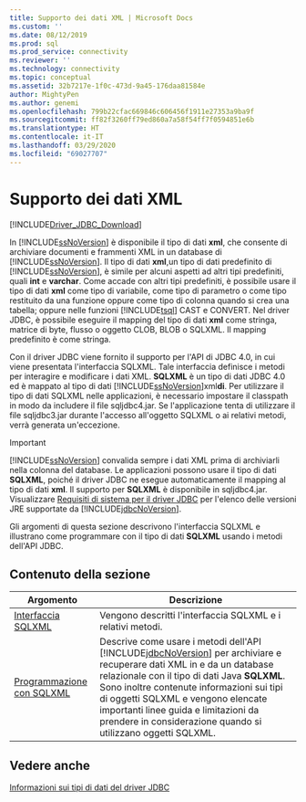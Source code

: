 ```yaml
---
title: Supporto dei dati XML | Microsoft Docs
ms.custom: ''
ms.date: 08/12/2019
ms.prod: sql
ms.prod_service: connectivity
ms.reviewer: ''
ms.technology: connectivity
ms.topic: conceptual
ms.assetid: 32b7217e-1f0c-473d-9a45-176daa81584e
author: MightyPen
ms.author: genemi
ms.openlocfilehash: 799b22cfac669846c606456f1911e27353a9ba9f
ms.sourcegitcommit: ff82f3260ff79ed860a7a58f54ff7f0594851e6b
ms.translationtype: HT
ms.contentlocale: it-IT
ms.lasthandoff: 03/29/2020
ms.locfileid: "69027707"
---
```

# <a name="supporting-xml-data"></a>Supporto dei dati XML
[!INCLUDE[Driver_JDBC_Download](../../includes/driver_jdbc_download.md)]

  In [!INCLUDE[ssNoVersion](../../includes/ssnoversion-md.md)] è disponibile il tipo di dati **xml**, che consente di archiviare documenti e frammenti XML in un database di [!INCLUDE[ssNoVersion](../../includes/ssnoversion-md.md)]. Il tipo di dati **xml**,un tipo di dati predefinito di [!INCLUDE[ssNoVersion](../../includes/ssnoversion-md.md)], è simile per alcuni aspetti ad altri tipi predefiniti, quali **int** e **varchar**. Come accade con altri tipi predefiniti, è possibile usare il tipo di dati **xml** come tipo di variabile, come tipo di parametro o come tipo restituito da una funzione oppure come tipo di colonna quando si crea una tabella; oppure nelle funzioni [!INCLUDE[tsql](../../includes/tsql-md.md)] CAST e CONVERT. Nel driver JDBC, è possibile eseguire il mapping del tipo di dati **xml** come stringa, matrice di byte, flusso o oggetto CLOB, BLOB o SQLXML. Il mapping predefinito è come stringa.  
  
 Con il driver JDBC viene fornito il supporto per l'API di JDBC 4.0, in cui viene presentata l'interfaccia SQLXML. Tale interfaccia definisce i metodi per interagire e modificare i dati XML. **SQLXML** è un tipo di dati JDBC 4.0 ed è mappato al tipo di dati [!INCLUDE[ssNoVersion](../../includes/ssnoversion-md.md)]xml**di**. Per utilizzare il tipo di dati SQLXML nelle applicazioni, è necessario impostare il classpath in modo da includere il file sqljdbc4.jar. Se l'applicazione tenta di utilizzare il file sqljdbc3.jar durante l'accesso all'oggetto SQLXML o ai relativi metodi, verrà generata un'eccezione.  
  
> [!IMPORTANT]  
>  [!INCLUDE[ssNoVersion](../../includes/ssnoversion-md.md)] convalida sempre i dati XML prima di archiviarli nella colonna del database. Le applicazioni possono usare il tipo di dati **SQLXML**, poiché il driver JDBC ne esegue automaticamente il mapping al tipo di dati **xml**. Il supporto per **SQLXML** è disponibile in sqljdbc4.jar. Visualizzare [Requisiti di sistema per il driver JDBC](../../connect/jdbc/system-requirements-for-the-jdbc-driver.md) per l'elenco delle versioni JRE supportate da [!INCLUDE[jdbcNoVersion](../../includes/jdbcnoversion_md.md)].  
  
 Gli argomenti di questa sezione descrivono l'interfaccia SQLXML e illustrano come programmare con il tipo di dati **SQLXML** usando i metodi dell'API JDBC.  
  
## <a name="in-this-section"></a>Contenuto della sezione  
  
|Argomento|Descrizione|  
|-----------|-----------------|  
|[Interfaccia SQLXML](../../connect/jdbc/sqlxml-interface.md)|Vengono descritti l'interfaccia SQLXML e i relativi metodi.|  
|[Programmazione con SQLXML](../../connect/jdbc/programming-with-sqlxml.md)|Descrive come usare i metodi dell'API [!INCLUDE[jdbcNoVersion](../../includes/jdbcnoversion_md.md)] per archiviare e recuperare dati XML in e da un database relazionale con il tipo di dati Java **SQLXML**. Sono inoltre contenute informazioni sui tipi di oggetti SQLXML e vengono elencate importanti linee guida e limitazioni da prendere in considerazione quando si utilizzano oggetti SQLXML.|  
  
## <a name="see-also"></a>Vedere anche  
 [Informazioni sui tipi di dati del driver JDBC](../../connect/jdbc/understanding-the-jdbc-driver-data-types.md)  
  
  
